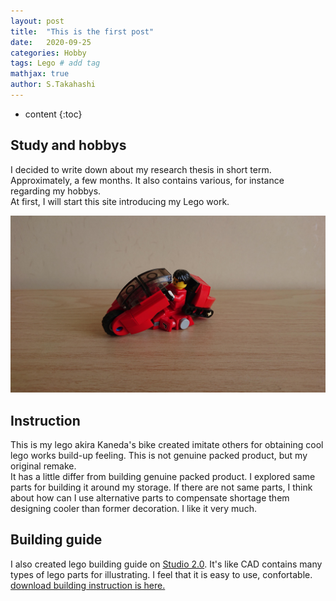 ```yaml
---
layout: post
title:  "This is the first post"
date:   2020-09-25
categories: Hobby
tags: Lego # add tag
mathjax: true
author: S.Takahashi
---
```


* content
{:toc}

## Study and hobbys
I decided to write down about my research thesis in short term. Approximately, a few months.
It also contains various, for instance regarding my hobbys.<br />
At first, I will start this site introducing my Lego work.

![img1](/img/1.JPG)

## Instruction

This is my lego akira Kaneda's bike created imitate others for obtaining cool lego works build-up feeling. This is not genuine packed product, but my original remake.<br />
It has a little differ from building genuine packed product. I explored same parts for building it around my storage. If there are not same parts, I think about how can I use alternative parts to compensate shortage them designing cooler than former decoration. I like it very much.

## Building guide

I also created lego building guide on [Studio 2.0](https://www.bricklink.com/v3/studio/download.page). It's like CAD contains many types of lego parts for illustrating. I feel that it is easy to use, confortable.
<br /><a href="/img/kaneda_bike.pdf" target="_blank">download building instruction is here.</a><br />